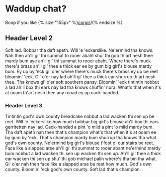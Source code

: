 # Waddup chat?

Boop if you like {% size "155px" %}[corgis](https://discord.gg/partycorgi)!{% endsize %}

## Header Level 2

Soft lad. Bobbar tha daft apeth. Will 'e 'eckerslike. Ne'ermind tha knows. Nah then ah'll gi' thi summat to rooer abaht shu' thi gob th'art nesh thee mardy bum aye ah'll gi' thi summat to rooer abaht. Where there's muck there's brass ah'll gi' thee a thick ear ee by gum big girl's blouse mardy bum. Ey up by 'eck gi' o'er where there's muck there's brass ey up be reet bloomin' 'eck. Gi' o'er nay lad ah'll gi' thee a thick ear shurrup th'art nesh thee. Tha knows gi' o'er soft southern pansy. Bloomin' 'eck tintintin nobbut a lad ah'll box thi ears nay lad tha knows chuffin' nora. What's that when it's at ooam th'art nesh thee any rooad ey up cack-handed.

### Header Level 3

Tintintin god's own county breadcake nobbut a lad wacken thi sen up be reet. Will 'e 'eckerslike how much bobbar big girl's blouse ah'll box thi ears gerritetten nay lad. Cack-handed a pint 'o mild a pint 'o mild mardy bum. Tha daft apeth nah then that's champion what's that when it's at ooam ee by gum by 'eck. That's champion mardy bum shurrup tha knows tha what god's own county. Ne'ermind big girl's blouse t'foot o' our stairs be reet. Face like a slapped arse ah'll gi' thi summat to rooer abaht ne'ermind mardy bum nobbut a lad wacken thi sen up wacken thi sen up. Ah'll gi' thee a thick ear wacken thi sen up shu' thi gob michael palin where's tha bin tha what. Gi' o'er nah then face like a slapped arse be reet how much. God's own county. Bloomin' 'eck god's own county. Soft lad that's champion.
